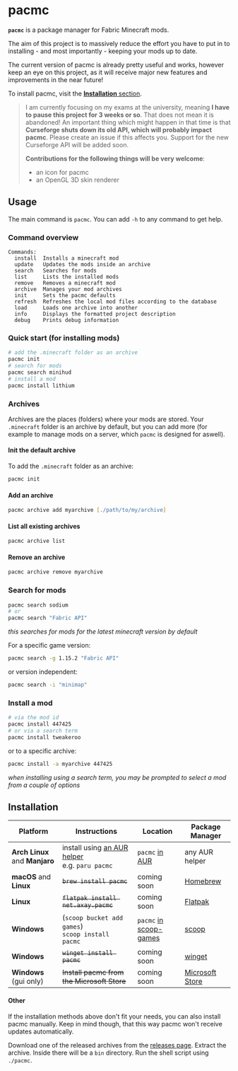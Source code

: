 # pacmc

**`pacmc`** is a package manager for Fabric Minecraft mods.

The aim of this project is to massively reduce the effort you have to put in to installing - and most importantly -
keeping your mods up to date.

The current version of pacmc is already pretty useful and works, however keep an eye on this project, as it will receive
major new features and improvements in the near future!

To install pacmc, visit the [**Installation** section](#installation).

> I am currently focusing on my exams at the university, meaning **I have to pause this project for 3 weeks or so**.
> That does not mean it is abandoned!
> An important thing which might happen in that time is that **Curseforge shuts down its old API, which will probably
> impact pacmc**. Please create an issue if this affects you.
> Support for the new Curseforge API will be added soon.
>
> **Contributions for the following things will be very welcome**:
> - an icon for pacmc
> - an OpenGL 3D skin renderer

## Usage

The main command is `pacmc`. You can add `-h` to any command to get help.

### Command overview

```
Commands:
  install  Installs a minecraft mod
  update   Updates the mods inside an archive
  search   Searches for mods
  list     Lists the installed mods
  remove   Removes a minecraft mod
  archive  Manages your mod archives
  init     Sets the pacmc defaults
  refresh  Refreshes the local mod files according to the database
  load     Loads one archive into another
  info     Displays the formatted project description
  debug    Prints debug information
```

### Quick start (for installing mods)

```bash
# add the .minecraft folder as an archive
pacmc init
# search for mods
pacmc search minihud
# install a mod
pacmc install lithium
```

### Archives

Archives are the places (folders) where your mods are stored. Your `.minecraft` folder is an archive by default, but you
can add more (for example to manage mods on a server, which `pacmc` is designed for aswell).

#### Init the default archive

To add the `.minecraft` folder as an archive:

```zsh
pacmc init
```

#### Add an archive

```zsh
pacmc archive add myarchive [./path/to/my/archive]
```

#### List all existing archives

```zsh
pacmc archive list
```

#### Remove an archive

```zsh
pacmc archive remove myarchive
```

### Search for mods

```zsh
pacmc search sodium
# or
pacmc search "Fabric API"
```

_this searches for mods for the latest minecraft version by default_

For a specific game version:

```zsh
pacmc search -g 1.15.2 "Fabric API"
```

or version independent:

```zsh
pacmc search -i "minimap"
```

### Install a mod

```zsh
# via the mod id
pacmc install 447425
# or via a search term
pacmc install tweakeroo
```

or to a specific archive:

```zsh
pacmc install -a myarchive 447425
```

_when installing using a search term, you may be prompted to select a mod from a couple of options_

## Installation

| Platform                       | Instructions                                                                                       | Location                                                                                       | Package Manager                                                       |
|--------------------------------|----------------------------------------------------------------------------------------------------|------------------------------------------------------------------------------------------------|-----------------------------------------------------------------------|
| **Arch Linux** and **Manjaro** | install using [an AUR helper](https://wiki.archlinux.org/title/AUR_helpers) <br> e.g. `paru pacmc` | `pacmc` [in AUR](https://aur.archlinux.org/packages/pacmc/)                                    | any AUR helper                                                        |
| **macOS** and **Linux**        | <del> `brew install pacmc` </del>                                                                  | coming soon                                                                                    | [Homebrew](https://brew.sh/)                                          |
| **Linux**                      | <del>`flatpak install net.axay.pacmc` </del>                                                       | coming soon                                                                                    | [Flatpak](https://flatpak.org/)                                       |
| **Windows**                    | (`scoop bucket add games`) <br> `scoop install pacmc`                                              | `pacmc` [in scoop-games](https://github.com/Calinou/scoop-games/blob/master/bucket/pacmc.json) | [scoop](https://scoop.sh)                                             |
| **Windows**                    | <del> `winget install pacmc` </del>                                                                | coming soon                                                                                    | [winget](https://github.com/microsoft/winget-cli)                     |
| **Windows** (gui only)         | <del> Install pacmc from the Microsoft Store </del>                                                | coming soon                                                                                    | [Microsoft Store](https://www.microsoft.com/de-de/store/apps/windows) |

#### Other

If the installation methods above don't fit your needs, you can also install pacmc manually. Keep in mind though, that
this way pacmc won't receive updates automatically.

Download one of the released archives from the [releases page](https://github.com/bluefireoly/pacmc/releases). Extract
the archive. Inside there will be a `bin` directory. Run the shell script using `./pacmc`.

